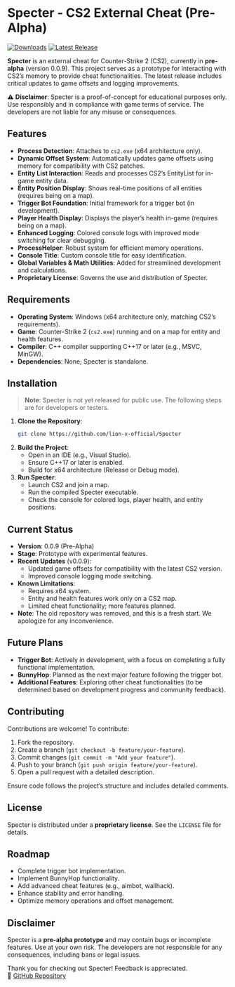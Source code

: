 ﻿# Specter - CS2 External Cheat (Pre-Alpha)

[![Downloads](https://img.shields.io/github/downloads/lion-x-official/Specter/total?style=for-the-badge&logo=github&link=https%3A%2F%2Fgithub.com%2Flion-x-official%2FSpecter%2Freleases)](https://github.com/lion-x-official/Specter/releases)
[![Latest Release](https://img.shields.io/github/v/release/lion-x-official/Specter?display_name=tag&style=for-the-badge&logo=github&color=%23b34be3&link=https%3A%2F%2Fgithub.com%2Flion-x-official%2FSpecter%2Freleases%2Flatest)](https://github.com/lion-x-official/Specter/releases/latest)

**Specter** is an external cheat for Counter-Strike 2 (CS2), currently in **pre-alpha** (version 0.0.9). This project serves as a prototype for interacting with CS2’s memory to provide cheat functionalities. The latest release includes critical updates to game offsets and logging improvements.

⚠️ **Disclaimer**: Specter is a proof-of-concept for educational purposes only. Use responsibly and in compliance with game terms of service. The developers are not liable for any misuse or consequences.

## Features
- **Process Detection**: Attaches to `cs2.exe` (x64 architecture only).  
- **Dynamic Offset System**: Automatically updates game offsets using memory for compatibility with CS2 patches.  
- **Entity List Interaction**: Reads and processes CS2’s EntityList for in-game entity data.  
- **Entity Position Display**: Shows real-time positions of all entities (requires being on a map).  
- **Trigger Bot Foundation**: Initial framework for a trigger bot (in development).  
- **Player Health Display**: Displays the player’s health in-game (requires being on a map).  
- **Enhanced Logging**: Colored console logs with improved mode switching for clear debugging.  
- **ProcessHelper**: Robust system for efficient memory operations.  
- **Console Title**: Custom console title for easy identification.  
- **Global Variables & Math Utilities**: Added for streamlined development and calculations.  
- **Proprietary License**: Governs the use and distribution of Specter.

## Requirements
- **Operating System**: Windows (x64 architecture only, matching CS2’s requirements).  
- **Game**: Counter-Strike 2 (`cs2.exe`) running and on a map for entity and health features.  
- **Compiler**: C++ compiler supporting C++17 or later (e.g., MSVC, MinGW).  
- **Dependencies**: None; Specter is standalone.

## Installation
> **Note**: Specter is not yet released for public use. The following steps are for developers or testers.

1. **Clone the Repository**:  
   ```bash
   git clone https://github.com/lion-x-official/Specter
   ```
2. **Build the Project**:  
   - Open in an IDE (e.g., Visual Studio).  
   - Ensure C++17 or later is enabled.  
   - Build for x64 architecture (Release or Debug mode).  
3. **Run Specter**:  
   - Launch CS2 and join a map.  
   - Run the compiled Specter executable.  
   - Check the console for colored logs, player health, and entity positions.

## Current Status
- **Version**: 0.0.9 (Pre-Alpha)  
- **Stage**: Prototype with experimental features.  
- **Recent Updates** (v0.0.9):  
  - Updated game offsets for compatibility with the latest CS2 version.  
  - Improved console logging mode switching.  
- **Known Limitations**:  
  - Requires x64 system.  
  - Entity and health features work only on a CS2 map.  
  - Limited cheat functionality; more features planned.  
- **Note**: The old repository was removed, and this is a fresh start. We apologize for any inconvenience.

## Future Plans
- **Trigger Bot**: Actively in development, with a focus on completing a fully functional implementation.  
- **BunnyHop**: Planned as the next major feature following the trigger bot.  
- **Additional Features**: Exploring other cheat functionalities (to be determined based on development progress and community feedback).

## Contributing
Contributions are welcome! To contribute:  
1. Fork the repository.  
2. Create a branch (`git checkout -b feature/your-feature`).  
3. Commit changes (`git commit -m "Add your feature"`).  
4. Push to your branch (`git push origin feature/your-feature`).  
5. Open a pull request with a detailed description.  

Ensure code follows the project’s structure and includes detailed comments.

## License
Specter is distributed under a **proprietary license**. See the `LICENSE` file for details.

## Roadmap
- Complete trigger bot implementation.  
- Implement BunnyHop functionality.  
- Add advanced cheat features (e.g., aimbot, wallhack).  
- Enhance stability and error handling.  
- Optimize memory operations and offset management.

## Disclaimer
Specter is a **pre-alpha prototype** and may contain bugs or incomplete features. Use at your own risk. The developers are not responsible for any consequences, including bans or legal issues.

Thank you for checking out Specter! Feedback is appreciated.  
🔗 [GitHub Repository](https://github.com/lion-x-official/Specter)